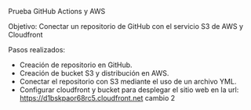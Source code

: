 Prueba GitHub Actions y AWS

Objetivo: Conectar un repositorio de GitHub con el servicio S3 de AWS y Cloudfront

Pasos realizados:
- Creación de repositorio en GitHub.
- Creación de bucket S3 y distribución en AWS.
- Conectar el repositorio con S3 mediante el uso de un archivo YML.
- Configurar cloudfront y bucket para desplegar el sitio web en la url: https://d1bskpaor68rc5.cloudfront.net
cambio 2
